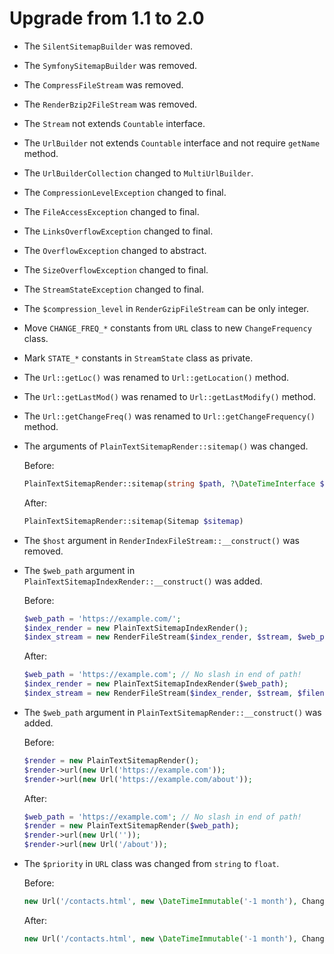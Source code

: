 # Upgrade from 1.1 to 2.0

* The `SilentSitemapBuilder` was removed.
* The `SymfonySitemapBuilder` was removed.
* The `CompressFileStream` was removed.
* The `RenderBzip2FileStream` was removed.
* The `Stream` not extends `Countable` interface.
* The `UrlBuilder` not extends `Countable` interface and not require `getName` method.
* The `UrlBuilderCollection` changed to `MultiUrlBuilder`.
* The `CompressionLevelException` changed to final.
* The `FileAccessException` changed to final.
* The `LinksOverflowException` changed to final.
* The `OverflowException` changed to abstract.
* The `SizeOverflowException` changed to final.
* The `StreamStateException` changed to final.
* The `$compression_level` in `RenderGzipFileStream` can be only integer.
* Move `CHANGE_FREQ_*` constants from `URL` class to new `ChangeFrequency` class.
* Mark `STATE_*` constants in `StreamState` class as private.
* The `Url::getLoc()` was renamed to `Url::getLocation()` method.
* The `Url::getLastMod()` was renamed to `Url::getLastModify()` method.
* The `Url::getChangeFreq()` was renamed to `Url::getChangeFrequency()` method.
* The arguments of `PlainTextSitemapRender::sitemap()` was changed.

  Before:

  ```php
  PlainTextSitemapRender::sitemap(string $path, ?\DateTimeInterface $last_modify = null)
  ```

  After:

  ```php
  PlainTextSitemapRender::sitemap(Sitemap $sitemap)
  ```

* The `$host` argument in `RenderIndexFileStream::__construct()` was removed.
* The `$web_path` argument in `PlainTextSitemapIndexRender::__construct()` was added.

  Before:

  ```php
  $web_path = 'https://example.com/';
  $index_render = new PlainTextSitemapIndexRender();
  $index_stream = new RenderFileStream($index_render, $stream, $web_path, $filename_index);
  ```

  After:

  ```php
  $web_path = 'https://example.com'; // No slash in end of path!
  $index_render = new PlainTextSitemapIndexRender($web_path);
  $index_stream = new RenderFileStream($index_render, $stream, $filename_index);
  ```

* The `$web_path` argument in `PlainTextSitemapRender::__construct()` was added.

  Before:

  ```php
  $render = new PlainTextSitemapRender();
  $render->url(new Url('https://example.com'));
  $render->url(new Url('https://example.com/about'));
  ```

  After:

  ```php
  $web_path = 'https://example.com'; // No slash in end of path!
  $render = new PlainTextSitemapRender($web_path);
  $render->url(new Url(''));
  $render->url(new Url('/about'));
  ```

* The `$priority` in `URL` class was changed from `string` to `float`.

  Before:

  ```php
  new Url('/contacts.html', new \DateTimeImmutable('-1 month'), ChangeFrequency::MONTHLY, '0.7');
  ```

  After:

  ```php
  new Url('/contacts.html', new \DateTimeImmutable('-1 month'), ChangeFrequency::MONTHLY, .7);
  ```
